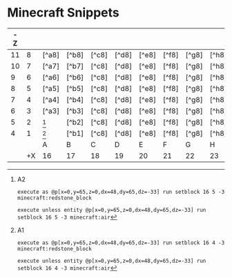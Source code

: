 # Minecraft Snippets
|-Z||||||||||||||||||
|---|---|---|---|---|---|---|---|---|---|---|---|---|---|---|---|---|---|
|11|8|[^a8]|[^b8]|[^c8]|[^d8]|[^e8]|[^f8]|[^g8]|[^h8]|[^i8]|[^j8]|[^k8]|[^l8]|[^m8]|[^n8]|[^o8]|[^p8]|
|10|7|[^a7]|[^b7]|[^c8]|[^d8]|[^e8]|[^f8]|[^g8]|[^h8]|[^i8]|[^j8]|[^k8]|[^l8]|[^m8]|[^n8]|[^o8]|[^p8]|
|9 |6|[^a6]|[^b6]|[^c8]|[^d8]|[^e8]|[^f8]|[^g8]|[^h8]|[^i8]|[^j8]|[^k8]|[^l8]|[^m8]|[^n8]|[^o8]|[^p8]|
|8 |5|[^a5]|[^b5]|[^c8]|[^d8]|[^e8]|[^f8]|[^g8]|[^h8]|[^i8]|[^j8]|[^k8]|[^l8]|[^m8]|[^n8]|[^o8]|[^p8]|
|7 |4|[^a4]|[^b4]|[^c8]|[^d8]|[^e8]|[^f8]|[^g8]|[^h8]|[^i8]|[^j8]|[^k8]|[^l8]|[^m8]|[^n8]|[^o8]|[^p8]|
|6 |3|[^a3]|[^b3]|[^c8]|[^d8]|[^e8]|[^f8]|[^g8]|[^h8]|[^i8]|[^j8]|[^k8]|[^l8]|[^m8]|[^n8]|[^o8]|[^p8]|
|5 |2|[^2]|[^b2]|[^c8]|[^d8]|[^e8]|[^f8]|[^g8]|[^h8]|[^i8]|[^j8]|[^k8]|[^l8]|[^m8]|[^n8]|[^o8]|[^p8]|
|4 |1|[^1]|[^b1]|[^c8]|[^d8]|[^e8]|[^f8]|[^g8]|[^h8]|[^i8]|[^j8]|[^k8]|[^l8]|[^m8]|[^n8]|[^o8]|[^p8]|
|  | |A|B|C|D|E|F|G|H|I|J|K|L|M|N|O|P|
|  |+X|16|17|18|19|20|21|22|23|24|25|26|27|28|29|30|31|


[^1]: A1

    `execute as @p[x=0,y=65,z=0,dx=48,dy=65,dz=-33] run setblock 16 4 -3 minecraft:redstone_block`

    `execute unless entity @p[x=0,y=65,z=0,dx=48,dy=65,dz=-33] run setblock 16 4 -3 minecraft:air`

[^2]: A2

    `execute as @p[x=0,y=65,z=0,dx=48,dy=65,dz=-33] run setblock 16 5 -3 minecraft:redstone_block`

    `execute unless entity @p[x=0,y=65,z=0,dx=48,dy=65,dz=-33] run setblock 16 5 -3 minecraft:air`